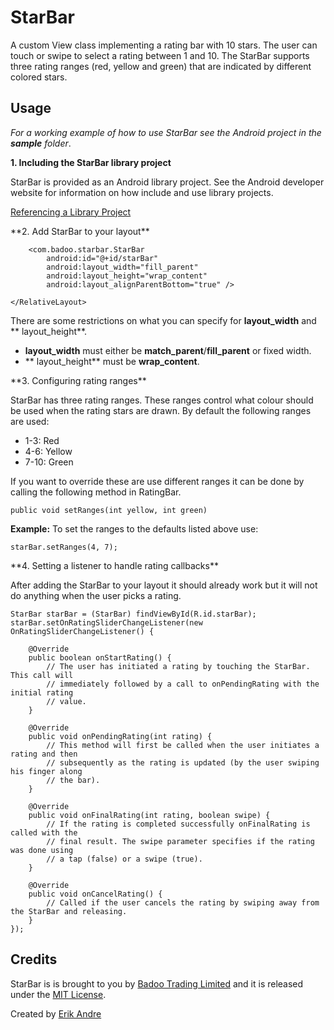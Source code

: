 StarBar
========

A custom View class implementing a rating bar with 10 stars. The user can touch or swipe to select a rating between 1 and 10.
The StarBar supports three rating ranges (red, yellow and green) that are indicated by different colored stars.

Usage
-----
_For a working example of how to use StarBar see the Android project in the **sample** folder_.

**1. Including the StarBar library project**

StarBar is provided as an Android library project. See the Android developer website for information on how include and use library projects.

[Referencing a Library Project](http://developer.android.com/tools/projects/projects-eclipse.html#ReferencingLibraryProject)

<p>
**2. Add StarBar to your layout**
    <RelativeLayout xmlns:android="http://schemas.android.com/apk/res/android"
        xmlns:tools="http://schemas.android.com/tools"
        android:layout_width="match_parent"
        android:layout_height="match_parent" >
    
        <com.badoo.starbar.StarBar
            android:id="@+id/starBar"
            android:layout_width="fill_parent"
            android:layout_height="wrap_content"
            android:layout_alignParentBottom="true" />
    
    </RelativeLayout>
There are some restrictions on what you can specify for **layout_width** and ** layout_height**.

* **layout_width** must either be **match_parent**/**fill_parent** or fixed width.
* ** layout_height** must be **wrap_content**.

<p>
**3. Configuring rating ranges**

StarBar has three rating ranges. These ranges control what colour should be used when
the rating stars are drawn. By default the following ranges are used:

* 1-3: Red
* 4-6: Yellow
* 7-10: Green

If you want to override these are use different ranges it can be done by calling the following method in RatingBar.

    public void setRanges(int yellow, int green)

**Example:** To set the ranges to the defaults listed above use:

    starBar.setRanges(4, 7);

<p>
**4. Setting a listener to handle rating callbacks**

After adding the StarBar to your layout it should already work but it will not do anything when the user picks a rating.

    StarBar starBar = (StarBar) findViewById(R.id.starBar);
    starBar.setOnRatingSliderChangeListener(new OnRatingSliderChangeListener() {

        @Override
        public boolean onStartRating() {
            // The user has initiated a rating by touching the StarBar. This call will
            // immediately followed by a call to onPendingRating with the initial rating
            // value.   
        }
    
        @Override
        public void onPendingRating(int rating) {
            // This method will first be called when the user initiates a rating and then
            // subsequently as the rating is updated (by the user swiping his finger along 
            // the bar).
        }
    
        @Override
        public void onFinalRating(int rating, boolean swipe) {
            // If the rating is completed successfully onFinalRating is called with the
            // final result. The swipe parameter specifies if the rating was done using
            // a tap (false) or a swipe (true).
        }
    
        @Override
        public void onCancelRating() {
            // Called if the user cancels the rating by swiping away from the StarBar and releasing.
        }
    });

Credits
-------

StarBar is is brought to you by [Badoo Trading Limited](http://corp.badoo.com) and it is released under the [MIT License](http://copyfree.org/licenses/mit/license.txt).

Created by [Erik Andre](http://www.linkedin.com/pub/erik-andr%C3%A9/7/252/484)
